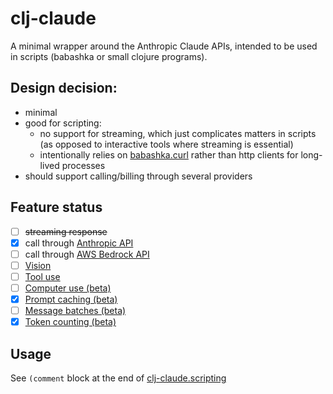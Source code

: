 # clj-claude

A minimal wrapper around the Anthropic Claude APIs, intended to be used in scripts (babashka or small clojure programs).

## Design decision:
* minimal
* good for scripting:
  * no support for streaming, which just complicates matters in scripts (as opposed to interactive tools where streaming is essential)
  * intentionally relies on [babashka.curl](https://github.com/babashka/babashka.curl) rather than http clients for long-lived processes
* should support calling/billing through several providers

## Feature status
- [ ] ~~streaming response~~
- [x] call through [Anthropic API](https://docs.anthropic.com/en/api/getting-started)
- [ ] call through [AWS Bedrock API](https://aws.amazon.com/bedrock/)
- [ ] [Vision](https://docs.anthropic.com/en/docs/build-with-claude/vision)
- [ ] [Tool use](https://docs.anthropic.com/en/docs/build-with-claude/tool-use)
- [ ] [Computer use (beta)](https://docs.anthropic.com/en/docs/build-with-claude/computer-use)
- [X] [Prompt caching (beta)](https://docs.anthropic.com/en/docs/build-with-claude/prompt-caching)
- [ ] [Message batches (beta)](https://docs.anthropic.com/en/docs/build-with-claude/message-batches)
- [X] [Token counting (beta)](https://docs.anthropic.com/en/docs/build-with-claude/token-counting)

## Usage
See `(comment` block at the end of [clj-claude.scripting](https://github.com/VaclavSynacek/clj-claude/blob/7a38a32b9bae98e5b6aa09cfa2de7b00f112d2ab/src/clj_claude/scripting.clj#L85)

